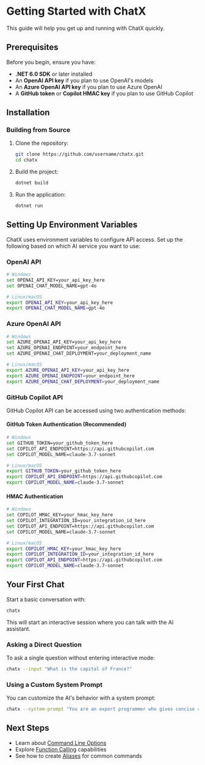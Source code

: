 # Getting Started with ChatX

This guide will help you get up and running with ChatX quickly.

## Prerequisites

Before you begin, ensure you have:

- **.NET 6.0 SDK** or later installed
- An **OpenAI API key** if you plan to use OpenAI's models
- An **Azure OpenAI API key** if you plan to use Azure OpenAI
- A **GitHub token** or **Copilot HMAC key** if you plan to use GitHub Copilot

## Installation

### Building from Source

1. Clone the repository:
   ```bash
   git clone https://github.com/username/chatx.git
   cd chatx
   ```

2. Build the project:
   ```bash
   dotnet build
   ```

3. Run the application:
   ```bash
   dotnet run
   ```

## Setting Up Environment Variables

ChatX uses environment variables to configure API access. Set up the following based on which AI service you want to use:

### OpenAI API

```bash
# Windows
set OPENAI_API_KEY=your_api_key_here
set OPENAI_CHAT_MODEL_NAME=gpt-4o

# Linux/macOS
export OPENAI_API_KEY=your_api_key_here
export OPENAI_CHAT_MODEL_NAME=gpt-4o
```

### Azure OpenAI API

```bash
# Windows
set AZURE_OPENAI_API_KEY=your_api_key_here
set AZURE_OPENAI_ENDPOINT=your_endpoint_here
set AZURE_OPENAI_CHAT_DEPLOYMENT=your_deployment_name

# Linux/macOS
export AZURE_OPENAI_API_KEY=your_api_key_here
export AZURE_OPENAI_ENDPOINT=your_endpoint_here
export AZURE_OPENAI_CHAT_DEPLOYMENT=your_deployment_name
```

### GitHub Copilot API

GitHub Copilot API can be accessed using two authentication methods:

#### GitHub Token Authentication (Recommended)

```bash
# Windows
set GITHUB_TOKEN=your_github_token_here
set COPILOT_API_ENDPOINT=https://api.githubcopilot.com
set COPILOT_MODEL_NAME=claude-3.7-sonnet

# Linux/macOS
export GITHUB_TOKEN=your_github_token_here
export COPILOT_API_ENDPOINT=https://api.githubcopilot.com
export COPILOT_MODEL_NAME=claude-3.7-sonnet
```

#### HMAC Authentication

```bash
# Windows
set COPILOT_HMAC_KEY=your_hmac_key_here
set COPILOT_INTEGRATION_ID=your_integration_id_here
set COPILOT_API_ENDPOINT=https://api.githubcopilot.com
set COPILOT_MODEL_NAME=claude-3.7-sonnet

# Linux/macOS
export COPILOT_HMAC_KEY=your_hmac_key_here
export COPILOT_INTEGRATION_ID=your_integration_id_here
export COPILOT_API_ENDPOINT=https://api.githubcopilot.com
export COPILOT_MODEL_NAME=claude-3.7-sonnet
```

## Your First Chat

Start a basic conversation with:

```bash
chatx
```

This will start an interactive session where you can talk with the AI assistant.

### Asking a Direct Question

To ask a single question without entering interactive mode:

```bash
chatx --input "What is the capital of France?"
```

### Using a Custom System Prompt

You can customize the AI's behavior with a system prompt:

```bash
chatx --system-prompt "You are an expert programmer who gives concise code examples."
```

## Next Steps

- Learn about [Command Line Options](cli-options.md)
- Explore [Function Calling](function-calling.md) capabilities
- See how to create [Aliases](aliases.md) for common commands
